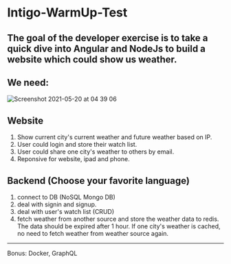 # Intigo-WarmUp-Test

The goal of the developer exercise is to take a quick dive into Angular and NodeJs to build a website which could show us weather.
---

## We need:
![Screenshot 2021-05-20 at 04 39 06](https://user-images.githubusercontent.com/10377338/118910750-52434180-b925-11eb-8e66-397e80494ff2.png)

## Website
1. Show current city's current weather and future weather based on IP.
2. User could login and store their watch list.
3. User could share one city's weather to others by email.
4. Reponsive for website, ipad and phone.


## Backend (Choose your favorite language)
1. connect to DB (NoSQL Mongo DB)
2. deal with signin and signup.
3. deal with user's watch list (CRUD)
4. fetch weather from another source and store the weather data to redis. The data should be expired after 1 hour. If one city's weather is cached, no need to fetch weather from weather source again.

---
Bonus: Docker, GraphQL
